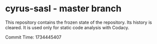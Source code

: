 # cyrus-sasl - master branch

This repository contains the frozen state of the repository.
Its history is cleared. It is used only for static code
analysis with Codacy.

Commit Time: 1734445407